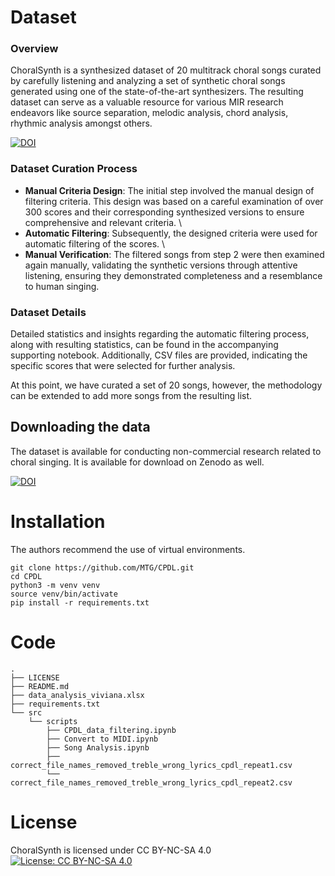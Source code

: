 # Dataset
### Overview
ChoralSynth is a synthesized dataset of 20 multitrack choral songs curated by carefully listening and analyzing a set of synthetic choral songs generated using one of the state-of-the-art synthesizers. The resulting dataset can serve as a valuable resource for various MIR research endeavors like source separation, melodic analysis, chord analysis, rhythmic analysis amongst others.

[![DOI](https://zenodo.org/badge/DOI/10.5281/zenodo.10137596.svg)](https://doi.org/10.5281/zenodo.10137596)

### Dataset Curation Process
- **Manual Criteria Design**: The initial step involved the manual design of filtering criteria. This design was based on a careful examination of over 300 scores and their corresponding synthesized versions to ensure comprehensive and relevant criteria. \
- **Automatic Filtering**: Subsequently, the designed criteria were used for automatic filtering of the scores. \
- **Manual Verification**: The filtered songs from step 2 were then examined again manually, 
validating the synthetic versions through attentive listening, ensuring they demonstrated completeness and a resemblance to human singing. 

### Dataset Details

Detailed statistics and insights regarding the automatic filtering process, along with resulting statistics, can be found in the accompanying supporting notebook. Additionally, CSV files are provided, indicating the specific scores that were selected for further analysis.

At this point, we have curated a set of 20 songs, however, the methodology can be extended to add more songs from the resulting list. 

## Downloading the data
The dataset is available for conducting non-commercial research related to choral singing. It is available for download on Zenodo as well.

[![DOI](https://zenodo.org/badge/DOI/10.5281/zenodo.10137883.svg)](https://doi.org/10.5281/zenodo.10137883)

# Installation
The authors recommend the use of virtual environments.
```
git clone https://github.com/MTG/CPDL.git 
cd CPDL 
python3 -m venv venv  
source venv/bin/activate 
pip install -r requirements.txt
```
# Code

```
.
├── LICENSE
├── README.md
├── data_analysis_viviana.xlsx
├── requirements.txt
└── src
    └── scripts
        ├── CPDL_data_filtering.ipynb
        ├── Convert to MIDI.ipynb
        ├── Song Analysis.ipynb
        ├── correct_file_names_removed_treble_wrong_lyrics_cpdl_repeat1.csv
        └── correct_file_names_removed_treble_wrong_lyrics_cpdl_repeat2.csv
```

# License
ChoralSynth is licensed under CC BY-NC-SA 4.0
[![License: CC BY-NC-SA 4.0](https://licensebuttons.net/l/by-nc-sa/4.0/80x15.png)](https://creativecommons.org/licenses/by-nc-sa/4.0/)  
